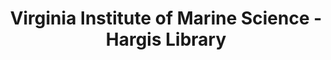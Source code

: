 ---
layout: repo
title: "Virginia Institute of Marine Science - Hargis Library"
id: 16609
permalink: repos/16609/
---
